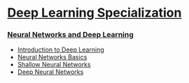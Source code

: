 # [Deep Learning Specialization](https://www.coursera.org/specializations/deep-learning)

### [Neural Networks and Deep Learning](https://www.coursera.org/learn/neural-networks-deep-learning/home/welcome)

- [Introduction to Deep Learning]()
- [Neural Networks Basics](Neural%20Network%20and%20Deep%20Learning/Week2%20-%20Neural%20Networks%20Basics)
- [Shallow Neural Networks](Neural%20Network%20and%20Deep%20Learning/Week3%20-%20Shallow%20Neural%20Networks)
- [Deep Neural Networks](Neural%20Network%20and%20Deep%20Learning/Week4%20-%20Deep%20Neural%20Networks)
